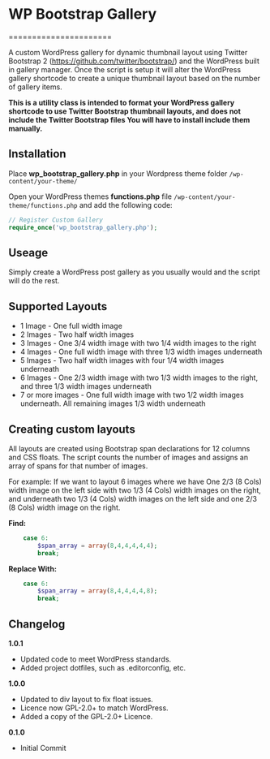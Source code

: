 # WP Bootstrap Gallery
======================

A custom WordPress gallery for dynamic thumbnail layout using Twitter Bootstrap 2 (https://github.com/twitter/bootstrap/) and the WordPress built in gallery manager. Once the script is setup it will alter the WordPress gallery shortcode to create a unique thumbnail layout based on the number of gallery items.

**This is a utility class is intended to format your WordPress gallery shortcode to use Twitter Bootstrap thumbnail layouts, and does not include the Twitter Bootstrap files You will have to install include them manually.**


## Installation

Place **wp_bootstrap_gallery.php** in your Wordpress theme folder `/wp-content/your-theme/`

Open your WordPress themes **functions.php** file  `/wp-content/your-theme/functions.php` and add the following code:

```php
// Register Custom Gallery
require_once('wp_bootstrap_gallery.php');
```

## Useage

Simply create a WordPress post gallery as you usually would and the script will do the rest.

## Supported Layouts

+ 1 Image - One full width image
+ 2 Images - Two half width images
+ 3 Images - One 3/4 width image with two 1/4 width images to the right
+ 4 Images - One full width image with three 1/3 width images underneath
+ 5 Images - Two half width images with four 1/4 width images underneath
+ 6 Images - One 2/3 width image with two 1/3 width images to the right, and three 1/3 width images underneath
+ 7 or more images -  One full width image with two 1/2 width images underneath. All remaining images 1/3 width underneath


## Creating custom layouts

All layouts are created using Bootstrap span declarations for 12 columns and CSS floats. The script counts the number of images and assigns an array of spans for that number of images.

For example: If we want to layout 6 images where we have One 2/3 (8 Cols) width image on the left side with two 1/3 (4 Cols) width images on the right, and underneath two 1/3 (4 Cols) width images on the left side and one 2/3 (8 Cols) width image on the right.

**Find:**
```php
	case 6:
	    $span_array = array(8,4,4,4,4,4);
		break;
```

**Replace With:**
```php
	case 6:
	    $span_array = array(8,4,4,4,4,8);
		break;
```

## Changelog

**1.0.1**
* Updated code to meet WordPress standards.
* Added project dotfiles, such as .editorconfig, etc.

**1.0.0**
* Updated to div layout to fix float issues.
* Licence now GPL-2.0+ to match WordPress.
* Added a copy of the GPL-2.0+ Licence.

**0.1.0**
* Initial Commit


